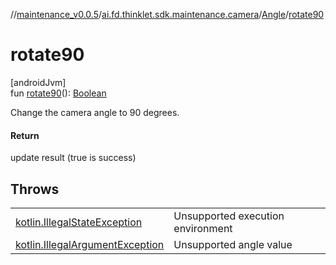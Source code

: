 //[maintenance_v0.0.5](../../../index.md)/[ai.fd.thinklet.sdk.maintenance.camera](../index.md)/[Angle](index.md)/[rotate90](rotate90.md)

# rotate90

[androidJvm]\
fun [rotate90](rotate90.md)(): [Boolean](https://kotlinlang.org/api/latest/jvm/stdlib/kotlin/-boolean/index.html)

Change the camera angle to 90 degrees.

#### Return

update result (true is success)

## Throws

| | |
|---|---|
| [kotlin.IllegalStateException](https://kotlinlang.org/api/latest/jvm/stdlib/kotlin/-illegal-state-exception/index.html) | Unsupported execution environment |
| [kotlin.IllegalArgumentException](https://kotlinlang.org/api/latest/jvm/stdlib/kotlin/-illegal-argument-exception/index.html) | Unsupported angle value |

